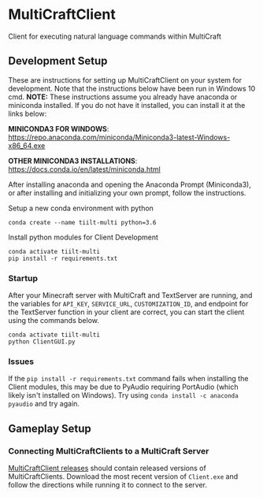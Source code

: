 # MultiCraftClient
Client for executing natural language commands within MultiCraft

## Development Setup
These are instructions for setting up MultiCraftClient on your system for development. Note that the instructions below have been run in Windows 10 cmd.
__NOTE:__ These instructions assume you already have anaconda or miniconda installed. If you do not have it installed, you can install it at the links below:

__MINICONDA3 FOR WINDOWS__: https://repo.anaconda.com/miniconda/Miniconda3-latest-Windows-x86_64.exe

__OTHER MINICONDA3 INSTALLATIONS__: https://docs.conda.io/en/latest/miniconda.html

After installing anaconda and opening the Anaconda Prompt (Miniconda3), or after installing and initializing your own prompt, follow the instructions.

Setup a new conda environment with python
```
conda create --name tiilt-multi python=3.6
```

Install python modules for Client Development
```
conda activate tiilt-multi
pip install -r requirements.txt
```

### Startup
After your Minecraft server with MultiCraft and TextServer are running, and the variables for `API_KEY`, `SERVICE_URL`, `CUSTOMIZATION_ID`, and endpoint for the TextServer function in your client are correct, you can start the client using the commands below.
```
conda activate tiilt-multi
python ClientGUI.py
```

### Issues
If the `pip install -r requirements.txt` command fails when installing the Client modules, this may be due to PyAudio requiring PortAudio (which likely isn't installed on Windows). Try using `conda install -c anaconda pyaudio` and try again.

## Gameplay Setup
### Connecting MultiCraftClients to a MultiCraft Server
[MultiCraftClient releases](https://github.com/mendozatudares/MultiCraftClient/releases) should contain released versions of MultiCraftClients. Download the most recent version of `Client.exe` and follow the directions while running it to connect to the server.
